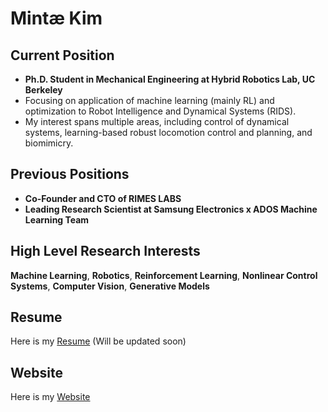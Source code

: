 # Mintæ Kim

## Current Position
- **Ph.D. Student in Mechanical Engineering at Hybrid Robotics Lab, UC Berkeley**
- Focusing on application of machine learning (mainly RL) and optimization to Robot Intelligence and Dynamical Systems (RIDS).
- My interest spans multiple areas, including control of dynamical systems, learning-based robust locomotion control and planning, and biomimicry.

## Previous Positions
- **Co-Founder and CTO of RIMES LABS**  
- **Leading Research Scientist at Samsung Electronics x ADOS Machine Learning Team**

## High Level Research Interests
**Machine Learning**, **Robotics**, **Reinforcement Learning**, **Nonlinear Control Systems**, **Computer Vision**, **Generative Models**

## Resume
Here is my [Resume](./Resume_Mintæ_Kim.pdf) (Will be updated soon)

## Website
Here is my [Website](https://sites.google.com/view/mintae-kim)
